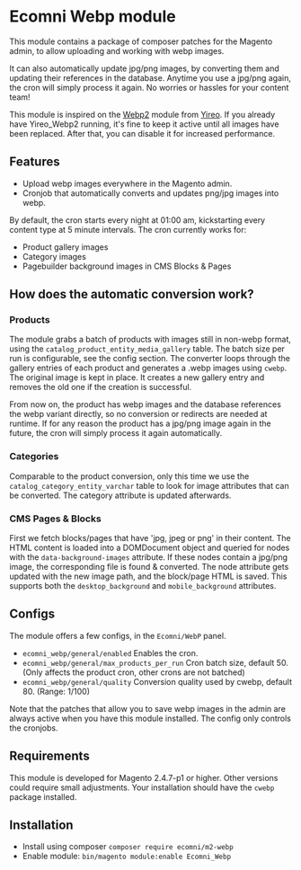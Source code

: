 # Ecomni Webp module

This module contains a package of composer patches for the Magento admin, to allow uploading and working with webp images.

It can also automatically update jpg/png images, by converting them and updating their references in the database.
Anytime you use a jpg/png again, the cron will simply process it again. No worries or hassles for your content team!

This module is inspired on the [Webp2](https://github.com/yireo/Yireo_Webp2) module from [Yireo](https://www.yireo.nl/). If you already have Yireo_Webp2 running, it's fine to keep it active until all images have been replaced. After that, you can disable it for increased performance.

## Features
- Upload webp images everywhere in the Magento admin.
- Cronjob that automatically converts and updates png/jpg images into webp.

By default, the cron starts every night at 01:00 am, kickstarting every content type at 5 minute intervals.
The cron currently works for:
- Product gallery images
- Category images
- Pagebuilder background images in CMS Blocks & Pages

## How does the automatic conversion work?

### Products

The module grabs a batch of products with images still in non-webp format, using the `catalog_product_entity_media_gallery` table.
The batch size per run is configurable, see the config section.
The converter loops through the gallery entries of each product and generates a .webp images using `cwebp`.
The original image is kept in place.
It creates a new gallery entry and removes the old one if the creation is successful.

From now on, the product has webp images and the database references the webp variant directly, so no conversion or redirects are needed at runtime.
If for any reason the product has a jpg/png image again in the future, the cron will simply process it again automatically.

### Categories

Comparable to the product conversion, only this time we use the `catalog_category_entity_varchar` table to look for image attributes that can be converted.
The category attribute is updated afterwards.

### CMS Pages & Blocks

First we fetch blocks/pages that have 'jpg, jpeg or png' in their content.
The HTML content is loaded into a DOMDocument object and queried for nodes with the `data-background-images` attribute.
If these nodes contain a jpg/png image, the corresponding file is found & converted. The node attribute gets updated with the new image path, and the block/page HTML is saved.
This supports both the `desktop_background` and `mobile_background` attributes.

## Configs

The module offers a few configs, in the `Ecomni/WebP` panel.
- `ecomni_webp/general/enabled` Enables the cron.
- `ecomni_webp/general/max_products_per_run` Cron batch size, default 50. (Only affects the product cron, other crons are not batched)
- `ecomni_webp/general/quality` Conversion quality used by cwebp, default 80. (Range: 1/100)

Note that the patches that allow you to save webp images in the admin are always active when you have this module installed. The config only controls the cronjobs.

## Requirements

This module is developed for Magento 2.4.7-p1 or higher. Other versions could require small adjustments.
Your installation should have the `cwebp` package installed.

## Installation

- Install using composer `composer require ecomni/m2-webp`
- Enable module: `bin/magento module:enable Ecomni_Webp`